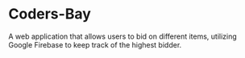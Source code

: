 # Coders-Bay
A web application that allows users to bid on different items, utilizing Google Firebase to keep track of the highest bidder.
